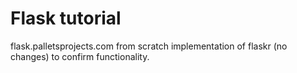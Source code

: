 # Flask tutorial

flask.palletsprojects.com
from scratch implementation of flaskr (no changes) to confirm functionality.

